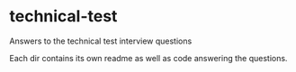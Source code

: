 # technical-test

Answers to the technical test interview questions

Each dir contains its own readme as well as code answering the questions.